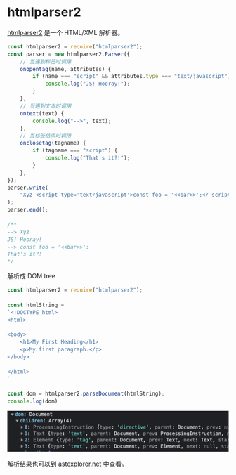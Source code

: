 # htmlparser2

[htmlparser2](https://github.com/fb55/htmlparser2) 是一个 HTML/XML 解析器。

```js
const htmlparser2 = require("htmlparser2");
const parser = new htmlparser2.Parser({
    // 当遇到标签时调用
    onopentag(name, attributes) {
        if (name === "script" && attributes.type === "text/javascript") {
            console.log("JS! Hooray!");
        }
    },
    // 当遇到文本时调用
    ontext(text) {
        console.log("-->", text);
    },
    // 当标签结束时调用
    onclosetag(tagname) {
        if (tagname === "script") {
            console.log("That's it?!");
        }
    },
});
parser.write(
    "Xyz <script type='text/javascript'>const foo = '<<bar>>';</ script>"
);
parser.end();

/**
--> Xyz
JS! Hooray!
--> const foo = '<<bar>>';
That's it?!
*/
```

解析成 DOM tree

```js
const htmlparser2 = require("htmlparser2");

const htmlString = 
`<!DOCTYPE html>
<html>

<body>
    <h1>My First Heading</h1>
    <p>My first paragraph.</p>
</body>

</html>
`

const dom = htmlparser2.parseDocument(htmlString);
console.log(dom)
```

![dom](./imgs/dom.png)

解析结果也可以到 [astexplorer.net](https://astexplorer.net/) 中查看。
